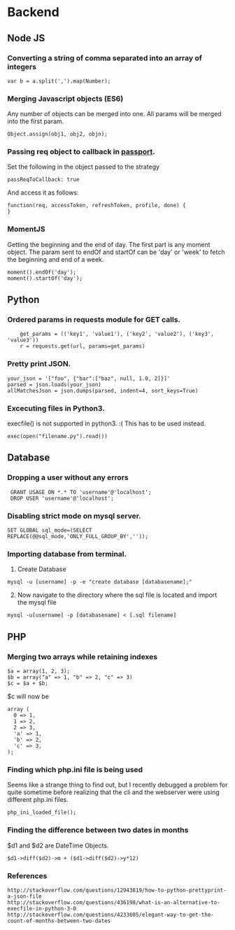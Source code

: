 # Backend

## Node JS

### Converting a string of comma separated into an array of integers
```
var b = a.split(',').map(Number);
```

### Merging Javascript objects (ES6)
Any number of objects can be merged into one. All params will be merged into the first param.

```
Object.assign(obj1, obj2, objn);
```

### Passing req object to callback in [passport](https://github.com/jaredhanson/passport).
Set the following in the object passed to the strategy
```
passReqToCallback: true
```

And access it as follows:
```
function(req, accessToken, refreshToken, profile, done) {
}
```
### MomentJS

Getting the beginning and the end of day. The first part is any moment object. The param sent to endOf and startOf can be 'day' or 'week' to fetch the beginning and end of a week.
```
moment().endOf('day');
moment().startOf('day');
```

## Python

### Ordered params in requests module for GET calls.
```
	get_params = (('key1', 'value1'), ('key2', 'value2'), ('key3', 'value3'))
	r = requests.get(url, params=get_params)
```
### Pretty print JSON.
```
your_json = '["foo", {"bar":["baz", null, 1.0, 2]}]'
parsed = json.loads(your_json)
allMatchesJson = json.dumps(parsed, indent=4, sort_keys=True)
```

### Excecuting files in Python3.
execfile() is not supported in python3. :( This has to be used instead.
```
exec(open("filename.py").read())
```


## Database
 
### Dropping a user without any errors
```
 GRANT USAGE ON *.* TO 'username'@'localhost';
 DROP USER 'username'@'localhost';
```
### Disabling strict mode on mysql server.
```
SET GLOBAL sql_mode=(SELECT REPLACE(@@sql_mode,'ONLY_FULL_GROUP_BY',''));
```

### Importing database from terminal.
1. Create Database
```
mysql -u [username] -p -e "create database [databasename];"
```
2. Now navigate to the directory where the sql file is located and import the mysql file
```
mysql -u[username] -p [databasename] < [.sql filename]
```


## PHP 

### Merging two arrays while retaining indexes
```
$a = array(1, 2, 3);
$b = array("a" => 1, "b" => 2, "c" => 3)
$c = $a + $b;
```

$c will now be 
```
array (
  0 => 1,
  1 => 2,
  2 => 3,
  'a' => 1,
  'b' => 2,
  'c' => 3,
);
```

### Finding which php.ini file is being used
Seems like a strange thing to find out, but I recently debugged a problem for quite sometime before realizing that the cli and the webserver were using different php.ini files.
```
php_ini_loaded_file();
```

### Finding the difference between two dates in months
$d1 and $d2 are DateTime Objects.
```
$d1->diff($d2)->m + ($d1->diff($d2)->y*12)
```


### References
```
http://stackoverflow.com/questions/12943819/how-to-python-prettyprint-a-json-file
http://stackoverflow.com/questions/436198/what-is-an-alternative-to-execfile-in-python-3-0
http://stackoverflow.com/questions/4233605/elegant-way-to-get-the-count-of-months-between-two-dates
```

